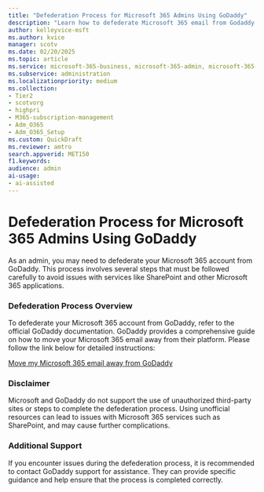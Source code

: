 ```yaml
---  
title: "Defederation Process for Microsoft 365 Admins Using GoDaddy"  
description: "Learn how to defederate Microsoft 365 email from Godaddy."
author: kelleyvice-msft
ms.author: kvice
manager: scotv
ms.date: 02/20/2025  
ms.topic: article
ms.service: microsoft-365-business, microsoft-365-admin, microsoft-365-enterprise
ms.subservice: administration
ms.localizationpriority: medium
ms.collection:
- Tier2
- scotvorg
- highpri
- M365-subscription-management
- Adm_O365
- Adm_O365_Setup
ms.custom: QuickDraft  
ms.reviewer: amtro  
search.appverid: MET150  
f1.keywords:  
audience: admin
ai-usage:  
- ai-assisted  
---
```


# Defederation Process for Microsoft 365 Admins Using GoDaddy

As an admin, you may need to defederate your Microsoft 365 account from GoDaddy. This process involves several steps that must be followed carefully to avoid issues with services like SharePoint and other Microsoft 365 applications.

### Defederation Process Overview

To defederate your Microsoft 365 account from GoDaddy, refer to the official GoDaddy documentation. GoDaddy provides a comprehensive guide on how to move your Microsoft 365 email away from their platform. Please follow the link below for detailed instructions:

[Move my Microsoft 365 email away from GoDaddy](https://www.godaddy.com/help/move-my-microsoft-365-email-away-from-godaddy-40094)

### Disclaimer

Microsoft and GoDaddy do not support the use of unauthorized third-party sites or steps to complete the defederation process. Using unofficial resources can lead to issues with Microsoft 365 services such as SharePoint, and may cause further complications.

### Additional Support

If you encounter issues during the defederation process, it is recommended to contact GoDaddy support for assistance. They can provide specific guidance and help ensure that the process is completed correctly.
